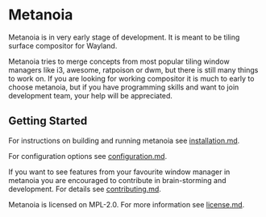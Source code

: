 Metanoia
========

Metanoia is in very early stage of development. It is meant to be tiling surface
compositor for Wayland.

Metanoia tries to merge concepts from most popular tiling window managers like
i3, awesome, ratpoison or dwm, but there is still many things to work on. If you
are looking for working compositor it is much to early to choose metanoia, but
if you have programming skills and want to join development team, your help will
be appreciated.

Getting Started
---------------

For instructions on building and running metanoia see
[installation.md](./info/installation.md).

For configuration options see [configuration.md](./info/configuration.md).

If you want to see features from your favourite window manager in metanoia you
are encouraged to contribute in brain-storming and development. For details see
[contributing.md](./info/contributing.md).

Metanoia is licensed on MPL-2.0. For more information see
[license.md](./info/license.md).

